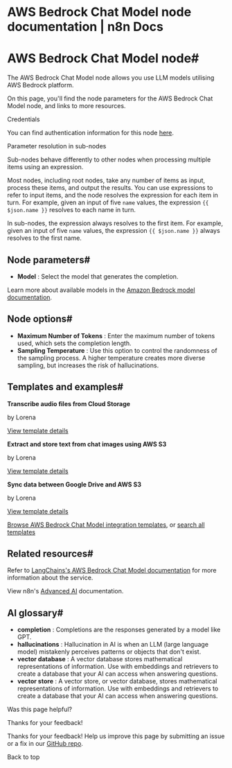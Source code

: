 # AWS Bedrock Chat Model node documentation | n8n Docs

[ ](https://github.com/n8n-io/n8n-docs/edit/main/docs/integrations/builtin/cluster-nodes/sub-nodes/n8n-nodes-langchain.lmchatawsbedrock.md "Edit this page")

# AWS Bedrock Chat Model node#

The AWS Bedrock Chat Model node allows you use LLM models utilising AWS Bedrock platform.

On this page, you'll find the node parameters for the AWS Bedrock Chat Model node, and links to more resources.

Credentials

You can find authentication information for this node [here](../../../credentials/aws/).

Parameter resolution in sub-nodes

Sub-nodes behave differently to other nodes when processing multiple items using an expression.

Most nodes, including root nodes, take any number of items as input, process these items, and output the results. You can use expressions to refer to input items, and the node resolves the expression for each item in turn. For example, given an input of five `name` values, the expression `{{ $json.name }}` resolves to each name in turn.

In sub-nodes, the expression always resolves to the first item. For example, given an input of five `name` values, the expression `{{ $json.name }}` always resolves to the first name.

## Node parameters#

  * **Model** : Select the model that generates the completion.

Learn more about available models in the [Amazon Bedrock model documentation](https://docs.aws.amazon.com/bedrock/latest/userguide/models-supported.html).

## Node options#

  * **Maximum Number of Tokens** : Enter the maximum number of tokens used, which sets the completion length.
  * **Sampling Temperature** : Use this option to control the randomness of the sampling process. A higher temperature creates more diverse sampling, but increases the risk of hallucinations.

## Templates and examples#

**Transcribe audio files from Cloud Storage**

by Lorena

[View template details](https://n8n.io/workflows/1394-transcribe-audio-files-from-cloud-storage/)

**Extract and store text from chat images using AWS S3**

by Lorena

[View template details](https://n8n.io/workflows/1393-extract-and-store-text-from-chat-images-using-aws-s3/)

**Sync data between Google Drive and AWS S3**

by Lorena

[View template details](https://n8n.io/workflows/1396-sync-data-between-google-drive-and-aws-s3/)

[Browse AWS Bedrock Chat Model integration templates](https://n8n.io/integrations/aws-bedrock-chat-model/), or [search all templates](https://n8n.io/workflows/)

## Related resources#

Refer to [LangChains's AWS Bedrock Chat Model documentation](https://js.langchain.com/docs/integrations/chat/bedrock/) for more information about the service.

View n8n's [Advanced AI](../../../../../advanced-ai/) documentation.

## AI glossary#

  * **completion** : Completions are the responses generated by a model like GPT.
  * **hallucinations** : Hallucination in AI is when an LLM (large language model) mistakenly perceives patterns or objects that don't exist.
  * **vector database** : A vector database stores mathematical representations of information. Use with embeddings and retrievers to create a database that your AI can access when answering questions.
  * **vector store** : A vector store, or vector database, stores mathematical representations of information. Use with embeddings and retrievers to create a database that your AI can access when answering questions.

Was this page helpful? 

Thanks for your feedback! 

Thanks for your feedback! Help us improve this page by submitting an issue or a fix in our [GitHub repo](https://github.com/n8n-io/n8n-docs). 

Back to top
